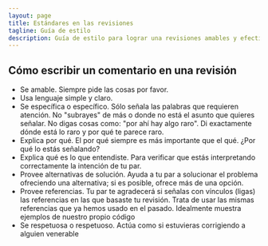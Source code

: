 ```yaml
---
layout: page
title: Estándares en las revisiones
tagline: Guía de estilo
description: Guía de estilo para lograr una revisiones amables y efectivas
---
```


## Cómo escribir un comentario en una revisión

- Se amable. Siempre pide las cosas por favor.
- Usa lenguaje simple y claro.
- Se específica o específico. Sólo señala las palabras que requieren atención. No "subrayes" de más
o donde no está el asunto que quieres señalar. No digas cosas como: "por ahí hay algo raro". Di
exactamente  dónde está lo raro y por qué te parece raro.
- Explica por qué. El por qué siempre es más importante que el qué. ¿Por qué lo estás señalando?
- Explica qué es lo que entendiste. Para verificar que estás interpretando correctamente la
intención de tu par.
- Provee alternativas de solución. Ayuda a tu par a solucionar el problema ofreciendo una
alternativa; si es posible, ofrece más de una opción.
- Provee referencias. Tu par te agradecerá si señalas con vínculos (ligas) las referencias en las
que basaste tu revisión. Trata de usar las mismas referencias que ya hemos usado en el pasado.
Idealmente muestra ejemplos de nuestro propio código
- Se respetuosa o respetuoso. Actúa como si estuvieras corrigiendo a alguien venerable
